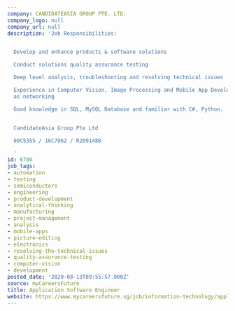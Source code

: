 ```yaml
---
company: CANDIDATEASIA GROUP PTE. LTD.
company_logo: null
company_url: null
description: 'Job Responsibilities:


  Develop and enhance products & software solutions

  Conduct solutions quality assurance testing

  Deep level analysis, troubleshooting and resolving technical issues

  Experience in Computer Vision, Image Processing and Mobile App Development as well
  as networking

  Good knowledge in SQL, MySQL Database and familiar with C#, Python.


  CandidateAsia Group Pte Ltd

  09C5355 / 16C7962 / R2091480

  '
id: 6786
job_tags:
- automation
- testing
- semiconductors
- engineering
- product-development
- analytical-thinking
- manufacturing
- project-management
- analysis
- mobile-apps
- picture-editing
- electronics
- resolving-the-technical-issues
- quality-assurance-testing
- computer-vision
- development
posted_date: '2020-08-13T09:55:57.000Z'
source: myCareersFuture
title: Application Software Engineer
website: https://www.mycareersfuture.sg/job/information-technology/application-software-engineer-1027d247f67e1e3591e10c2d67580b62
---
```

